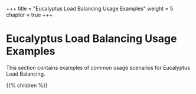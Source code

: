 +++
title = "Eucalyptus Load Balancing Usage Examples"
weight = 5
chapter = true
+++


# Eucalyptus Load Balancing Usage Examples
This section contains examples of common usage scenarios for Eucalyptus Load Balancing. 



{{% children %}}
